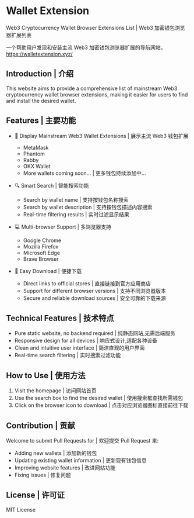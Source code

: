 # Wallet Extension 
Web3 Cryptocurrency Wallet Browser Extensions List | Web3 加密钱包浏览器扩展列表

一个帮助用户发现和安装主流 Web3 加密钱包浏览器扩展的导航网站。
https://walletextension.xyz/

## Introduction | 介绍

This website aims to provide a comprehensive list of mainstream Web3 cryptocurrency wallet browser extensions, making it easier for users to find and install the desired wallet.
## Features | 主要功能

- 📱 Display Mainstream Web3 Wallet Extensions | 展示主流 Web3 钱包扩展
  - MetaMask
  - Phantom
  - Rabby
  - OKX Wallet
  - More wallets coming soon... | 更多钱包持续添加中...

- 🔍 Smart Search | 智能搜索功能
  - Search by wallet name | 支持按钱包名称搜索
  - Search by wallet description | 支持按钱包描述内容搜索
  - Real-time filtering results | 实时过滤显示结果

- 💻 Multi-browser Support | 多浏览器支持
  - Google Chrome
  - Mozilla Firefox
  - Microsoft Edge
  - Brave Browser

- 🎯 Easy Download | 便捷下载
  - Direct links to official stores | 直接链接到官方应用商店
  - Support for different browser versions | 支持不同浏览器版本
  - Secure and reliable download sources | 安全可靠的下载来源

## Technical Features | 技术特点

- Pure static website, no backend required | 纯静态网站,无需后端服务
- Responsive design for all devices | 响应式设计,适配各种设备
- Clean and intuitive user interface | 简洁直观的用户界面
- Real-time search filtering | 实时搜索过滤功能

## How to Use | 使用方法

1. Visit the homepage | 访问网站首页
2. Use the search box to find the desired wallet | 使用搜索框查找所需钱包
3. Click on the browser icon to download | 点击对应浏览器图标直接前往下载

## Contribution | 贡献

Welcome to submit Pull Requests for | 欢迎提交 Pull Request 来:
- Adding new wallets | 添加新的钱包
- Updating existing wallet information | 更新现有钱包信息
- Improving website features | 改进网站功能
- Fixing issues | 修复问题

## License | 许可证

MIT License